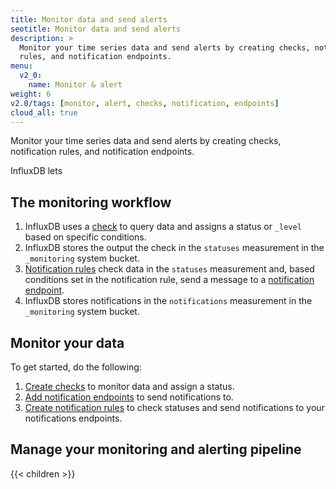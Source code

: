 ```yaml
---
title: Monitor data and send alerts
seotitle: Monitor data and send alerts
description: >
  Monitor your time series data and send alerts by creating checks, notification
  rules, and notification endpoints.
menu:
  v2_0:
    name: Monitor & alert
weight: 6
v2.0/tags: [monitor, alert, checks, notification, endpoints]
cloud_all: true
---
```


Monitor your time series data and send alerts by creating checks, notification
rules, and notification endpoints.

InfluxDB lets

## The monitoring workflow
1.  InfluxDB uses a [check](/v2.0/reference/glossary/#check) to query data and
    assigns a status or `_level` based on specific conditions.
2.  InfluxDB stores the output the check in the `statuses` measurement in the `_monitoring` system bucket.
3.  [Notification rules](/v2.0/reference/glossary/#notification-rule) check data in the `statuses`
    measurement and, based conditions set in the notification rule, send a message
    to a [notification endpoint](/v2.0/reference/glossary/#notification-endpoint).
4.  InfluxDB stores notifications in the `notifications` measurement in the `_monitoring` system bucket.

## Monitor your data
To get started, do the following:

1.  [Create checks](/v2.0/monitor-alert/checks/create/) to monitor data and assign a status.
2.  [Add notification endpoints](/v2.0/monitor-alert/notification-endpoints/create/) to send notifications to.
3.  [Create notification rules](/v2.0/monitor-alert/notification-rules/create) to check
    statuses and send notifications to your notifications endpoints.


## Manage your monitoring and alerting pipeline

{{< children >}}
